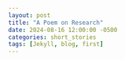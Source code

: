 ```yaml
---
layout: post
title: "A Poem on Research"
date: 2024-08-16 12:00:00 -0500
categories: short_stories
tags: [Jekyll, blog, first]
---
```


